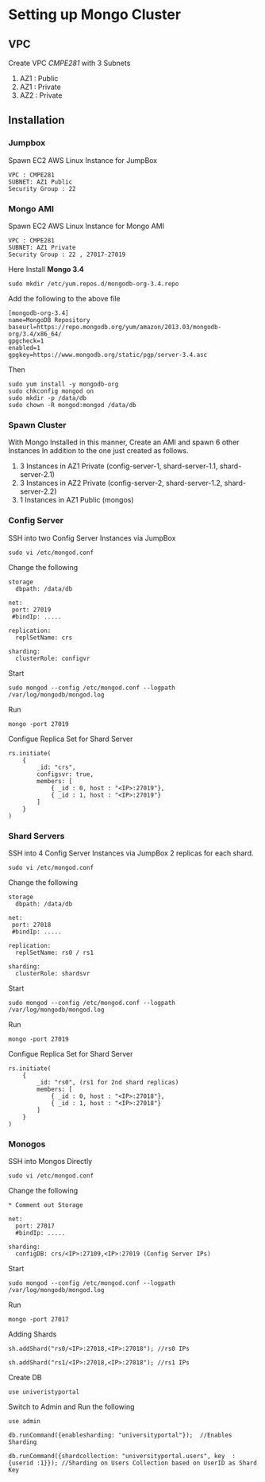 
# Setting up Mongo Cluster 

## VPC 

Create VPC *CMPE281* with 3 Subnets 
 1. AZ1 : Public
 2. AZ1 : Private
 3. AZ2 : Private


## Installation 

### Jumpbox
Spawn EC2 AWS Linux Instance for JumpBox

	
	VPC : CMPE281
	SUBNET: AZ1 Public
	Security Group : 22
	

### Mongo AMI 

Spawn EC2 AWS Linux Instance for Mongo AMI

	
	VPC : CMPE281
	SUBNET: AZ1 Private
	Security Group : 22 , 27017-27019
	
	
Here Install **Mongo 3.4**

	
	sudo mkdir /etc/yum.repos.d/mongodb-org-3.4.repo 
	


Add the following to the above file 
	
	[mongodb-org-3.4]
	name=MongoDB Repository
	baseurl=https://repo.mongodb.org/yum/amazon/2013.03/mongodb-org/3.4/x86_64/
	gpgcheck=1
	enabled=1
	gpgkey=https://www.mongodb.org/static/pgp/server-3.4.asc

	

Then

	
	sudo yum install -y mongodb-org
	sudo chkconfig mongod on
	sudo mkdir -p /data/db
	sudo chown -R mongod:mongod /data/db

	

### Spawn Cluster  

With Mongo Installed in this manner, Create an AMI and spawn 6 other Instances In addition to the one just created as follows.

1. 3 Instances in AZ1 Private (config-server-1, shard-server-1.1, shard-server-2.1)
2. 3 Instances in AZ2 Private (config-server-2, shard-server-1.2, shard-server-2.2)
3. 1 Instances in AZ1 Public (mongos)



### Config Server

SSH into two Config Server Instances via JumpBox
```
sudo vi /etc/mongod.conf
```

Change the following 

```
storage
  dbpath: /data/db

net:
 port: 27019
 #bindIp: .....

replication:
  replSetName: crs

sharding:
  clusterRole: configvr
```

Start

```
sudo mongod --config /etc/mongod.conf --logpath /var/log/mongodb/mongod.log
```
Run

```
mongo -port 27019
```

Configue Replica Set for Shard Server

```
rs.initiate(
	{
		_id: "crs",
		configsvr: true,
		members: [
			{ _id : 0, host : "<IP>:27019"},
			{ _id : 1, host : "<IP>:27019"}
		]
	}
)
```

### Shard Servers

SSH into 4 Config Server Instances via JumpBox
2 replicas for each shard.

```
sudo vi /etc/mongod.conf
```

Change the following 

```
storage
  dbpath: /data/db

net:
 port: 27018
 #bindIp: .....

replication:
  replSetName: rs0 / rs1

sharding:
  clusterRole: shardsvr
```

Start

```
sudo mongod --config /etc/mongod.conf --logpath /var/log/mongodb/mongod.log
```
Run

```
mongo -port 27019
```

Configue Replica Set for Shard Server

```
rs.initiate(
	{
		_id: "rs0", (rs1 for 2nd shard replicas)
		members: [
			{ _id : 0, host : "<IP>:27018"},
			{ _id : 1, host : "<IP>:27018"}
		]
	}
)
```




### Monogos

SSH into Mongos Directly
```
sudo vi /etc/mongod.conf
```

Change the following 

```
* Comment out Storage

net:
  port: 27017
  #bindIp: .....

sharding:
  configDB: crs/<IP>:27109,<IP>:27019 (Config Server IPs)
```

Start

```
sudo mongod --config /etc/mongod.conf --logpath /var/log/mongodb/mongod.log
```
Run
```
mongo -port 27017
```

Adding Shards

```
sh.addShard("rs0/<IP>:27018,<IP>:27018"); //rs0 IPs

sh.addShard("rs1/<IP>:27018,<IP>:27018"); //rs1 IPs

```

Create DB
```
use univeristyportal
```

Switch to Admin and Run the following
```
use admin

db.runCommand({enablesharding: "universityportal"});  //Enables Sharding

db.runCommand({shardcollection: "universityportal.users", key  : {userid :1}}); //Sharding on Users Collection based on UserID as Shard Key

```
